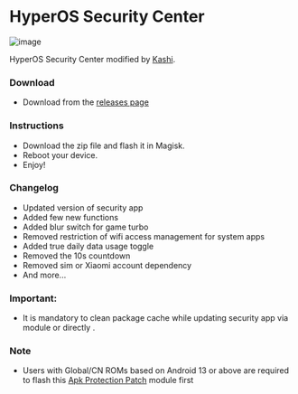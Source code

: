 # HyperOS Security Center
![image](https://github.com/user-attachments/assets/a7e3e65d-07f5-4a88-823e-e133c4254e7c)


HyperOS Security Center modified by [Kashi](https://t.me/kakashi1v1).

### Download
- Download from the [releases page](https://github.com/Mods-Center/HyperOS-Security-Center/releases)

### Instructions
- Download the zip file and flash it in Magisk.
- Reboot your device.
- Enjoy!

### Changelog
- Updated version of security app
- Added few new functions
- Added blur switch for game turbo
- Removed restriction of wifi access management for system apps
- Added true daily data usage toggle 
- Removed the 10s countdown
- Removed sim or Xiaomi account dependency 
- And more...

### Important:
- It is mandatory to clean package cache while updating security app via module or directly .

### Note
- Users with Global/CN ROMs based on Android 13 or above are required to flash this [Apk Protection Patch](https://github.com/Mods-Center/Apk-Protection-Patch) module first
